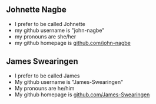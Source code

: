 ## Johnette Nagbe

- I prefer to be called Johnette
- my github username is "john-nagbe"
- my pronouns are she/her
- my github homepage is [github.com/john-nagbe](https://github.com/john-nagbe//)

## James Swearingen

- I prefer to be called James
- My github username is "James-Swearingen"
- My pronouns are he/him
- My github homepage is [github.com/James-Swearingen](https://github.com/James-Swearingen//)
